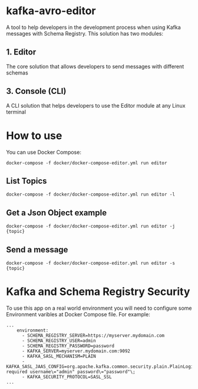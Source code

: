 # kafka-avro-editor
A tool to help developers in the development process when using Kafka messages with Schema Registry.
This solution has two modules:
## 1. Editor
The core solution that allows developers to send messages with different schemas

## 3. Console (CLI)
A CLI solution that helps developers to use the Editor module at any Linux terminal

# How to use
You can use Docker Compose:
```
docker-compose -f docker/docker-compose-editor.yml run editor
```

## List Topics
```
docker-compose -f docker/docker-compose-editor.yml run editor -l
```

## Get a Json Object example
```
docker-compose -f docker/docker-compose-editor.yml run editor -j {topic}
```

## Send a message
```
docker-compose -f docker/docker-compose-editor.yml run editor -s {topic}
```

# Kafka and Schema Registry Security
To use this app on a real world environment you will need to configure some Environment varibles at Docker Compose file.
For example:
```
...
    environment:
      - SCHEMA_REGISTRY_SERVER=https://myserver.mydomain.com
      - SCHEMA_REGISTRY_USER=admin
      - SCHEMA_REGISTRY_PASSWORD=password
      - KAFKA_SERVER=myserver.mydomain.com:9092
      - KAFKA_SASL_MECHANISM=PLAIN
      - KAFKA_SASL_JAAS_CONFIG=org.apache.kafka.common.security.plain.PlainLoginModule required username\="admin" password\="password"\;
      - KAFKA_SECURITY_PROTOCOL=SASL_SSL
...
```